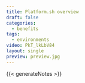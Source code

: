 ```yaml
---
title: Platform.sh overview
draft: false
categories:
  - benefits
tags:
  - environments
video: PkT_lkLbV84
layout: single
preview: preview.jpg
---
```


{{< generateNotes >}}
